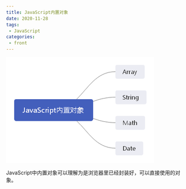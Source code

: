 ```yaml
---
title: JavaScript内置对象
date: 2020-11-28
tags:
 - JavaScript
categories:
 - front
---
```


<img src="../../imgs/JavaScript内置对象.png">

JavaScript中内置对象可以理解为是浏览器里已经封装好，可以直接使用的对象。

